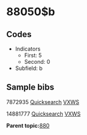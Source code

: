 # 88050$b

## Codes

-   Indicators
    -   First: 5
    -   Second: 0
-   Subfield: b

## Sample bibs

7872935 [Quicksearch](https://search.library.yale.edu/catalog/7872935) [VXWS](http://prodorbis.library.yale.edu:7014/vxws/GetHoldingsService?bibId=7872935)

14881777 [Quicksearch](https://search.library.yale.edu/catalog/14881777) [VXWS](http://prodorbis.library.yale.edu:7014/vxws/GetHoldingsService?bibId=14881777)

**Parent topic:**[880](../../tags/880/880.md)

